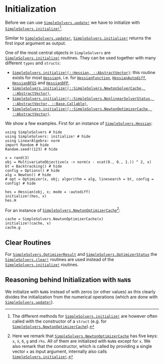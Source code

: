 # Initialization

Before we can use [`SimpleSolvers.update!`](@ref) we have to initialize with [`SimpleSolvers.initialize!`](@ref)[^1].

[^1]: The different methods for [`SimpleSolvers.initialize!`](@ref) are however often called with the constructor of a `struct` (e.g. for [`SimpleSolvers.NewtonOptimizerCache`](@ref)).

Similar to [`SimpleSolvers.update!`](@ref), [`SimpleSolvers.initialize!`](@ref) returns the first input argument as output.

One of the most central objects in `SimpleSolvers` are [`SimpleSolvers.initialize!`](@ref) routines. They can be used together with many different `types` and `structs`:
- [`SimpleSolvers.initialize!(::Hessian, ::AbstractVector)`](@ref): this routine exists for most [`Hessian`](@ref)s, i.e. for [`HessianFunction`](@ref), [`HessianAutodiff`](@ref), [`HessianBFGS`](@ref) and [`HessianDFP`](@ref),
- [`SimpleSolvers.initialize!(::SimpleSolvers.NewtonSolverCache, ::AbstractVector)`](@ref),
- [`SimpleSolvers.initialize!(::SimpleSolvers.NonlinearSolverStatus, ::AbstractVector, ::Base.Callable)`](@ref),
- [`SimpleSolvers.initialize!(::SimpleSolvers.NewtonOptimizerCache, ::AbstractVector)`](@ref).

We show a few examples. First for an instance of [`SimpleSolvers.Hessian`](@ref):

```@example initialization
using SimpleSolvers # hide
using SimpleSolvers: initialize! # hide
using LinearAlgebra: norm
import Random # hide
Random.seed!(123) # hide

x = rand(3)
obj = MultivariateObjective(x -> norm(x - vcat(0., 0., 1.)) ^ 2, x)
bt = Backtracking() # hide
config = Options() # hide
alg = Newton() # hide
# opt = Optimizer(x, obj; algorithm = alg, linesearch = bt, config = config) # hide

hes = Hessian(obj, x; mode = :autodiff)
initialize!(hes, x)
hes.H
```

For an instance of [`SimpleSolvers.NewtonOptimizerCache`](@ref)[^2]:

[^2]: Here we remark that [`SimpleSolvers.NewtonOptimizerCache`](@ref) has five keys: `x`, `x̄`, `δ`, `g` and `rhs`. All of them are initialized with `NaN`s except for `x`. We also remark that the constructor, which is called by providing a single vector `x` as input argument, internally also calls [`SimpleSolvers.initialize!`](@ref).

```@example initialization
cache = SimpleSolvers.NewtonOptimizerCache(x)
initialize!(cache, x)
cache.g
```

## Clear Routines

For [`SimpleSolvers.OptimizerResult`](@ref) and [`SimpleSolvers.OptimizerStatus`](@ref) the [`SimpleSolvers.clear!`](@ref) routines are used instead of the [`SimpleSolvers.initialize!`](@ref) routines.

## Reasoning behind Initialization with `NaN`s

We initialize with `NaN`s instead of with zeros (or other values) as this clearly divides the initialization from the numerical operations (which are done with [`SimpleSolvers.update!`](@ref)).